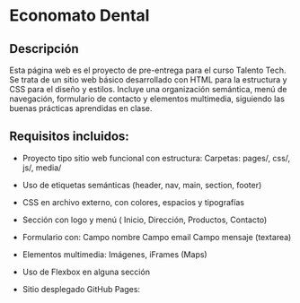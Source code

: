 # Economato Dental
## Descripción
Esta página web es el proyecto de pre-entrega para el curso Talento Tech. Se trata de un sitio web básico desarrollado con HTML para la estructura y CSS para el diseño y estilos. Incluye una organización semántica, menú de navegación, formulario de contacto y elementos multimedia, siguiendo las buenas prácticas aprendidas en clase.

## Requisitos incluidos:

- Proyecto tipo sitio web funcional con estructura:
    Carpetas: pages/, css/, js/, media/

- Uso de etiquetas semánticas (header, nav, main, section, footer)

- CSS en archivo externo, con colores, espacios y tipografías

- Sección con logo y menú ( Inicio, Dirección, Productos, Contacto)

- Formulario con:
    Campo nombre
    Campo email
    Campo mensaje (textarea)

- Elementos multimedia:
    Imágenes, iFrames (Maps)

- Uso de Flexbox en alguna sección

- Sitio desplegado GitHub Pages: 

